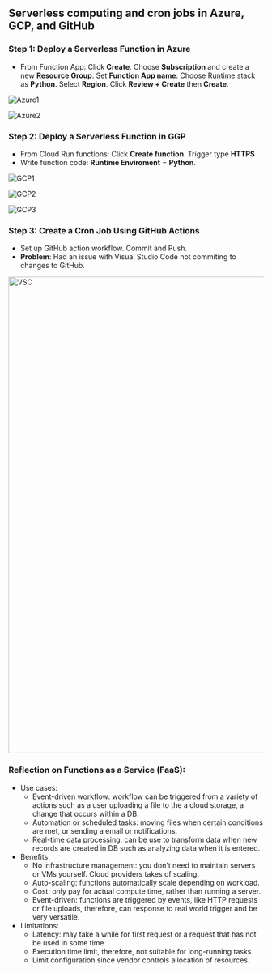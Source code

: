 ##  Serverless computing and cron jobs in Azure, GCP, and GitHub

### Step 1: Deploy a Serverless Function in Azure
  - From Function App: Click **Create**. Choose **Subscription** and create a new **Resource Group**. Set **Function App name**. Choose Runtime stack as  **Python**. Select **Region**. Click  **Review + Create** then **Create**.

![Azure1](https://github.com/user-attachments/assets/f27687c8-1457-429a-8fd9-35ed68a39a60)

![Azure2](https://github.com/user-attachments/assets/7f441910-b82a-43e2-9d3f-479d3305b590)



### Step 2: Deploy a Serverless Function in GGP
- From Cloud Run functions: Click **Create function**. Trigger type **HTTPS**
- Write function code: **Runtime Enviroment** = **Python**.

![GCP1](https://github.com/user-attachments/assets/9ae33079-7031-4bee-89ed-3ff65bd5b896)

![GCP2](https://github.com/user-attachments/assets/c8fa2e16-2fae-404a-990d-7261056f0826)

![GCP3](https://github.com/user-attachments/assets/b3114de9-1cb1-47bf-8d36-edb16acd0a87)


### Step 3: Create a Cron Job Using GitHub Actions
  - Set up GitHub action workflow. Commit and Push.
  - **Problem**: Had an issue with Visual Studio Code not commiting to changes to GitHub.
    
<img width="941" alt="VSC" src="https://github.com/user-attachments/assets/c883f306-4da7-4fd2-a2f0-8037659330af">


### Reflection on Functions as a Service (FaaS):
 - Use cases:
    - Event-driven workflow: workflow can be triggered from a variety of actions such as a user uploading a file to the a cloud storage, a change that occurs within a DB.
    - Automation or scheduled tasks: moving files when certain conditions are met, or sending a email or notifications.
    - Real-time data processing: can be use to transform data when new records are created in DB such as analyzing data when it is entered.
 - Benefits:
    - No infrastructure management: you don't need to maintain servers or VMs yourself. Cloud providers takes of scaling.
    - Auto-scaling: functions automatically scale depending on workload.
    - Cost: only pay for actual compute time, rather than running a server.
    - Event-driven: functions are triggered by events, like HTTP requests or file uploads, therefore, can response to real world trigger and be very versatile.
 - Limitations:
     - Latency: may take a while for first request or a request that has not be used in some time
     - Execution time limit, therefore, not suitable for long-running tasks
     - Limit configuration since vendor controls allocation of resources.
